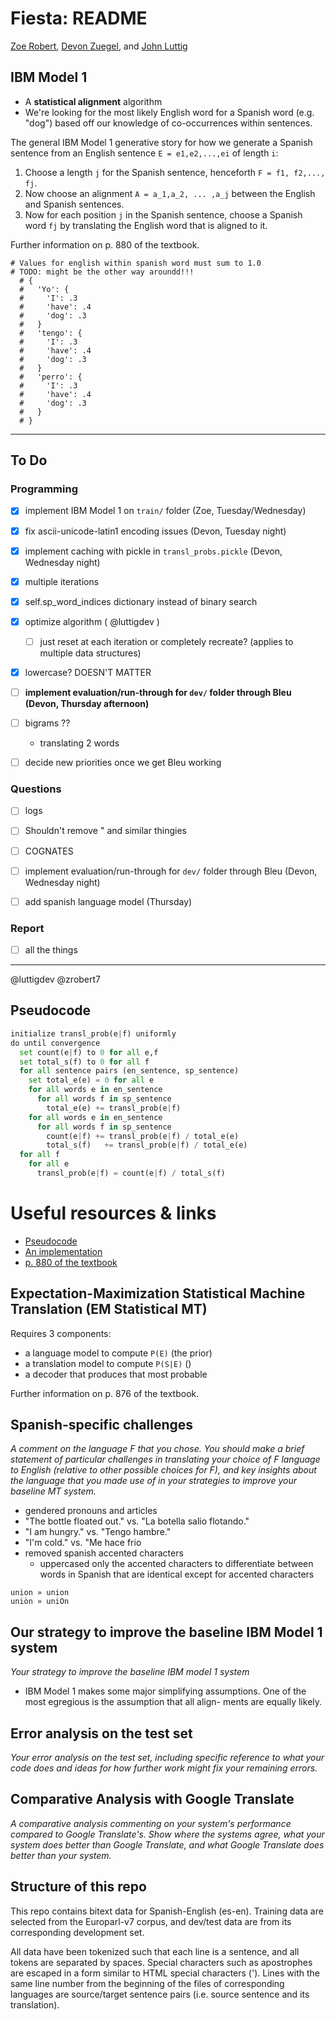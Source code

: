 # Fiesta: README

[Zoe Robert](mailto:zrobert7@stanford.edu), [Devon Zuegel](mailto:devonz@cs.stanford.edu), and [John Luttig](mailto:jluttig@stanford.edu)


## IBM Model 1
- A **statistical alignment** algorithm
- We're looking for the most likely English word for a Spanish word (e.g. "dog") based off our knowledge of co-occurrences within sentences.


The general IBM Model 1 generative story for how we generate a Spanish sentence from an English sentence `E = e1,e2,...,ei` of length `i`:
1. Choose a length `j` for the Spanish sentence, henceforth `F = f1, f2,..., fj`.
2. Now choose an alignment `A = a_1,a_2, ... ,a_j` between the English and Spanish
sentences.
3. Now for each position `j` in the Spanish sentence, choose a Spanish word `fj` by translating the English word that is aligned to it.

Further information on p. 880 of the textbook.

```
# Values for english within spanish word must sum to 1.0
# TODO: might be the other way aroundd!!!
  # {
  #   'Yo': {
  #     'I': .3
  #     'have': .4
  #     'dog': .3
  #   }
  #   'tengo': {
  #     'I': .3
  #     'have': .4
  #     'dog': .3
  #   }
  #   'perro': {
  #     'I': .3
  #     'have': .4
  #     'dog': .3
  #   }
  # }
```

---

## To Do

### Programming

- [x] implement IBM Model 1 on `train/` folder (Zoe, Tuesday/Wednesday)
- [x] fix ascii-unicode-latin1 encoding issues (Devon, Tuesday night)
- [x] implement caching with pickle in `transl_probs.pickle` (Devon, Wednesday night)
- [x] multiple iterations
- [x] self.sp_word_indices dictionary instead of binary search
- [x] optimize algorithm ( @luttigdev )
  - [ ] just reset at each iteration or completely recreate? (applies to multiple data structures)
- [x] lowercase? DOESN'T MATTER

- [ ] **implement evaluation/run-through for `dev/` folder through Bleu (Devon, Thursday afternoon)**
- [ ] bigrams ??
    - translating 2 words
    
- [ ] decide new priorities once we get Bleu working

### Questions
- [ ] logs
- [ ] Shouldn't remove &quot; and similar thingies

- [ ]  COGNATES
- [ ] implement evaluation/run-through for `dev/` folder through Bleu (Devon, Wednesday night)
- [ ] add spanish language model (Thursday)

### Report
- [ ] all the things

---


@luttigdev @zrobert7 

## Pseudocode

```python
initialize transl_prob(e|f) uniformly
do until convergence
  set count(e|f) to 0 for all e,f
  set total_s(f) to 0 for all f
  for all sentence pairs (en_sentence, sp_sentence)
    set total_e(e) = 0 for all e
    for all words e in en_sentence
      for all words f in sp_sentence
        total_e(e) += transl_prob(e|f)
    for all words e in en_sentence
      for all words f in sp_sentence
        count(e|f) += transl_prob(e|f) / total_e(e)
        total_s(f)   += transl_prob(e|f) / total_e(e)
  for all f
    for all e
      transl_prob(e|f) = count(e|f) / total_s(f)
```


# Useful resources & links
- [Pseudocode](http://www.ims.uni-stuttgart.de/institut/mitarbeiter/fraser/readinggroup/model1.html)
- [An implementation](https://github.com/kylebgorman/model1/blob/master/m1.py)
- [p. 880 of the textbook](https://web.stanford.edu/class/cs124/restricted/ed2mt.pdf)


## Expectation-Maximization Statistical Machine Translation (EM Statistical MT)
Requires 3 components:
- a language model to compute `P(E)` (the prior)
- a translation model to compute `P(S|E)` ()
- a decoder that produces that most probable

Further information on p. 876 of the textbook.


## Spanish-specific challenges
*A comment on the language F that you chose. You should make a brief statement of particular challenges in translating your choice of F language to English (relative to other possible choices for F), and key insights about the language that you made use of in your strategies to improve your baseline MT system.*

- gendered pronouns and articles
- "The bottle floated out." vs. "La botella salio flotando."
- "I am hungry." vs. "Tengo hambre."
- "I'm cold." vs. "Me hace frio
- removed spanish accented characters
  - uppercased only the accented characters to differentiate between words in Spanish that are identical except for accented characters
```
union » union
uniòn » uniOn
```

## Our strategy to improve the baseline IBM Model 1 system
*Your strategy to improve the baseline IBM model 1 system*
- IBM Model 1 makes some major simplifying assumptions. One of the most egregious is the assumption that all align- ments are equally likely.

## Error analysis on the test set
*Your error analysis on the test set, including specific reference to what your code does and ideas for how further work might fix your remaining errors.*


## Comparative Analysis with Google Translate
*A comparative analysis commenting on your system's performance compared to Google Translate's. Show where the systems agree, what your system does better than Google Translate, and what Google Translate does better than your system.*


## Structure of this repo
This repo contains bitext data for Spanish-English (es-en). Training data are selected from the Europarl-v7 corpus, and dev/test data are from its corresponding development set.

All data have been tokenized such that each line is a sentence, and all tokens are separated by spaces. Special characters such as apostrophes are escaped in a form similar to HTML special characters (&apos;). Lines with the same line number from the beginning of the files of corresponding languages are source/target sentence pairs (i.e. source sentence and its translation).
